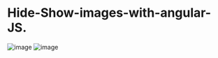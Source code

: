 # Hide-Show-images-with-angular-JS.
![image](https://user-images.githubusercontent.com/114800813/224057909-19c228d1-91c4-4e5e-9e27-9a8aa6a4058e.png)
![image](https://user-images.githubusercontent.com/114800813/224057938-9f27c17f-60f5-4416-8a4a-ee312176f93c.png)
